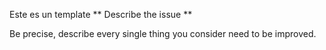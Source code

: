 Este es un template
** Describe the issue **

Be precise, describe every single thing you consider need to be improved.